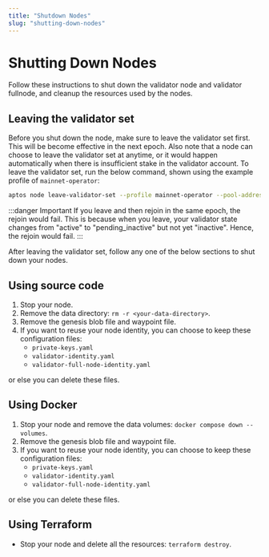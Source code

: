```yaml
---
title: "Shutdown Nodes"
slug: "shutting-down-nodes"
---
```


# Shutting Down Nodes

Follow these instructions to shut down the validator node and validator fullnode, and cleanup the resources used by the nodes.

## Leaving the validator set

Before you shut down the node, make sure to leave the validator set first. This will be become effective in the next epoch. Also note that a node can choose to leave the validator set at anytime, or it would happen automatically when there is insufficient stake in the validator account. To leave the validator set, run the below command, shown using the example profile of `mainnet-operator`:

```bash
aptos node leave-validator-set --profile mainnet-operator --pool-address <owner-address>
```

:::danger Important
If you leave and then rejoin in the same epoch, the rejoin would fail. This is because when you leave, your validator state changes from "active" to "pending_inactive" but not yet "inactive". Hence, the rejoin would fail.
:::

After leaving the validator set, follow any one of the below sections to shut down your nodes.

## Using source code

1. Stop your node.
2. Remove the data directory: `rm -r <your-data-directory>`.
3. Remove the genesis blob file and waypoint file.
4. If you want to reuse your node identity, you can choose to keep these configuration files:
   - `private-keys.yaml`
   - `validator-identity.yaml`
   - `validator-full-node-identity.yaml`

or else you can delete these files.

## Using Docker

1. Stop your node and remove the data volumes: `docker compose down --volumes`.
2. Remove the genesis blob file and waypoint file.
3. If you want to reuse your node identity, you can choose to keep these configuration files:
   - `private-keys.yaml`
   - `validator-identity.yaml`
   - `validator-full-node-identity.yaml`

or else you can delete these files.

## Using Terraform

- Stop your node and delete all the resources: `terraform destroy`.
